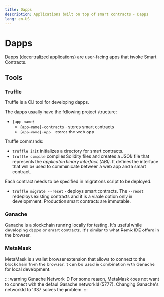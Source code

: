 ```yaml
---
title: Dapps
description: Applications built on top of smart contracts - Dapps
lang: en-US
---
```


# Dapps

Dapps (decentralized applications) are user-facing apps that invoke Smart
Contracts.

## Tools

### Truffle

Truffle is a CLI tool for developing dapps.

The dapps usually have the following project structure:

- `{app-name}`
  - `{app-name}-contracts` - stores smart contracts
  - `{app-name}-app` - stores the web app

Truffle commands:

- `truffle init` initializes a directory for smart contracts.
- `truffle compile` compiles Solidity files and creates a JSON file that
  represents the *applicaton binary interface (ABI)*. It defines the interface
  that will be used to communicate between a web app and a smart contract.

Each contract needs to be specified in migrations script to be deployed.

- `truffle migrate --reset` - deploys smart contracts. The `--reset` redeploys
  existing contracts and it is a viable option only in developmnent. Production
  smart contracts are immutable.

### Ganache

Ganache is a blockchain running locally for testing. It's useful while developing
dapps or smart contracts. It's similar to what Remix IDE offers in the browser.

### MetaMask

MetaMask is a wallet browser extension that allows to connect to the blockchain from the
browser. It can be used in combination with Ganache for local development.

::: warning Ganache Network ID
For some reason, MetaMask does not want to connect with the defaul Ganache
networkId (5777). Changing Ganache's networkId to 1337 solves the problem.
:::